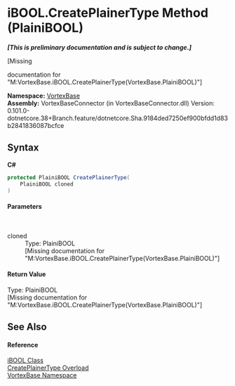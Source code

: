 # iBOOL.CreatePlainerType Method (PlainiBOOL)
 _**\[This is preliminary documentation and is subject to change.\]**_

\[Missing <summary> documentation for "M:VortexBase.iBOOL.CreatePlainerType(VortexBase.PlainiBOOL)"\]

**Namespace:**&nbsp;<a href="N_VortexBase.md">VortexBase</a><br />**Assembly:**&nbsp;VortexBaseConnector (in VortexBaseConnector.dll) Version: 0.101.0-dotnetcore.38+Branch.feature/dotnetcore.Sha.9184ded7250ef900bfdd1d83b2841836087bcfce

## Syntax

**C#**<br />
``` C#
protected PlainiBOOL CreatePlainerType(
	PlainiBOOL cloned
)
```


#### Parameters
&nbsp;<dl><dt>cloned</dt><dd>Type: PlainiBOOL<br />\[Missing <param name="cloned"/> documentation for "M:VortexBase.iBOOL.CreatePlainerType(VortexBase.PlainiBOOL)"\]</dd></dl>

#### Return Value
Type: PlainiBOOL<br />\[Missing <returns> documentation for "M:VortexBase.iBOOL.CreatePlainerType(VortexBase.PlainiBOOL)"\]

## See Also


#### Reference
<a href="T_VortexBase_iBOOL.md">iBOOL Class</a><br /><a href="Overload_VortexBase_iBOOL_CreatePlainerType.md">CreatePlainerType Overload</a><br /><a href="N_VortexBase.md">VortexBase Namespace</a><br />